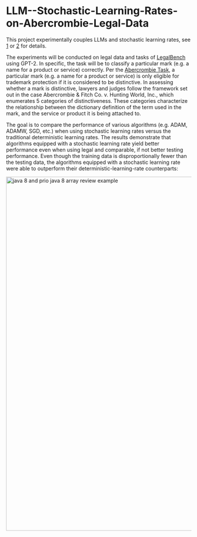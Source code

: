# LLM--Stochastic-Learning-Rates-on-Abercrombie-Legal-Data

This project experimentally couples LLMs and stochastic learning rates, see [1](https://arxiv.org/pdf/2110.10710.pdf) or [2](https://ieeexplore.ieee.org/abstract/document/9809984) for details.

The experiments will be conducted on legal data and tasks of [LegalBench](https://github.com/HazyResearch/legalbench) using GPT-2. In specific, the task will be to classify a particular mark (e.g. a name for a product or service) correctly. Per the [Abercrombie Task](https://github.com/HazyResearch/legalbench/tree/main/tasks/abercrombie), a particular mark (e.g. a name for a product or service) is only eligible for trademark protection if it is considered to be distinctive. In assessing whether a mark is distinctive, lawyers and judges follow the framework set out in the case Abercrombie & Fitch Co. v. Hunting World, Inc., which enumerates 5 categories of distinctiveness. These categories characterize the relationship between the dictionary definition of the term used in the mark, and the service or product it is being attached to.

The goal is to compare the performance of various algorithms (e.g. ADAM, ADAMW, SGD, etc.) when using stochastic learning rates versus the traditional deterministic learning rates. The results demonstrate that algorithms equipped with a stochastic learning rate yield better performance even when using legal and comparable, if not better testing performance. Even though the training data is disproportionally fewer than the testing data, the algorithms equipped with a stochastic learning rate were able to outperform their deterministic-learning-rate counterparts:


<img width="964" alt="java 8 and prio java 8  array review example" src="https://github.com/thm2/LLM--Stochastic-Learning-Rates-on-Abercrombie-Legal-Data/tree/main/preliminary_results/ADAMW/slro_losses.png?raw=true">







